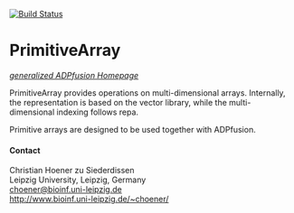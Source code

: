 [![Build Status](https://travis-ci.org/choener/PrimitiveArray.svg?branch=master)](https://travis-ci.org/choener/PrimitiveArray)

# PrimitiveArray

[*generalized ADPfusion Homepage*](http://www.bioinf.uni-leipzig.de/Software/gADP/)

PrimitiveArray provides operations on multi-dimensional arrays. Internally, the
representation is based on the vector library, while the multi-dimensional
indexing follows repa.

Primitive arrays are designed to be used together with ADPfusion.



#### Contact

Christian Hoener zu Siederdissen  
Leipzig University, Leipzig, Germany  
choener@bioinf.uni-leipzig.de  
http://www.bioinf.uni-leipzig.de/~choener/  

